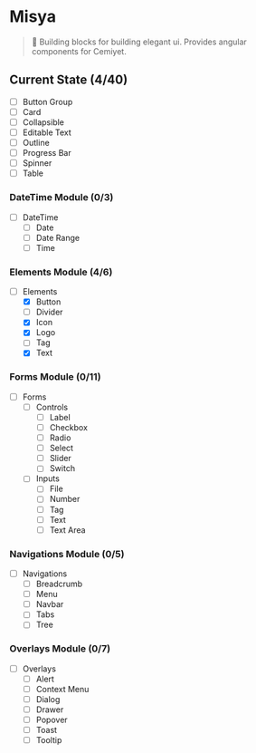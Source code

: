 # Misya

> 🧩 Building blocks for building elegant ui. Provides angular components for Cemiyet.

## Current State (4/40)

- [ ] Button Group
- [ ] Card
- [ ] Collapsible
- [ ] Editable Text
- [ ] Outline
- [ ] Progress Bar
- [ ] Spinner
- [ ] Table

### DateTime Module (0/3)

- [ ] DateTime
  - [ ] Date
  - [ ] Date Range
  - [ ] Time

### Elements Module (4/6)

- [ ] Elements
  - [x] Button
  - [ ] Divider
  - [x] Icon
  - [x] Logo
  - [ ] Tag
  - [x] Text

### Forms Module (0/11)

- [ ] Forms
  - [ ] Controls
    - [ ] Label
    - [ ] Checkbox
    - [ ] Radio
    - [ ] Select
    - [ ] Slider
    - [ ] Switch
  - [ ] Inputs
    - [ ] File
    - [ ] Number
    - [ ] Tag
    - [ ] Text
    - [ ] Text Area

### Navigations Module (0/5)

- [ ] Navigations
  - [ ] Breadcrumb
  - [ ] Menu
  - [ ] Navbar
  - [ ] Tabs
  - [ ] Tree

### Overlays Module (0/7)

- [ ] Overlays
  - [ ] Alert
  - [ ] Context Menu
  - [ ] Dialog
  - [ ] Drawer
  - [ ] Popover
  - [ ] Toast
  - [ ] Tooltip
